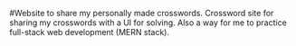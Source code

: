 #Website to share my personally made crosswords.
Crossword site for sharing my crosswords with a UI for solving. Also a way for me to practice full-stack web development (MERN stack).
